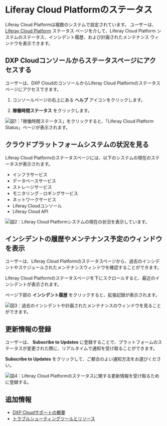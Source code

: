 # Liferay Cloud Platformのステータス

Liferay Cloud Platformは複数のシステムで設定されています。 ユーザーは、 [Liferay Cloud Platform](https://status.liferay.cloud/) ステータス ページを介して、Liferay Cloud Platform システムのステータス、インシデント履歴、および計画されたメンテナンス ウィンドウを表示できます。

## DXP Cloudコンソールからステータスページにアクセスする

ユーザーは、DXP CloudのコンソールからLiferay Cloud Platformのステータスページにアクセスできます。

1. コンソールページの右上にある **ヘルプ** アイコンをクリックします。

1. **稼働時間ステータス** をクリックします。

![図1：「稼働時間ステータス」をクリックすると、「Liferay Cloud Platform Status」ページが表示されます。](./liferay-cloud-platform-status/images/01.png)

## クラウドプラットフォームシステムの状況を見る

Liferay Cloud Platformのステータスページには、以下のシステムの現在のステータスが表示されます。

* インフラサービス
* データベースサービス
* ストレージサービス
* モニタリング・ロギングサービス
* ネットワークサービス
* Liferay Cloudコンソール
* Liferay Cloud API

![図2：Liferay Cloud Platformシステムの現在の状況を表示しています。](./liferay-cloud-platform-status/images/02.png)

## インシデントの履歴やメンテナンス予定のウィンドウを表示

ユーザーは、Liferay Cloud Platformのステータスページから、過去のインシデントやスケジュールされたメンテナンスウィンドウを確認することができます。

Liferay Cloud Platformのステータスページを下にスクロールすると、最近のインシデントが表示されます。

ページ下部の **インシデント履歴** をクリックすると、拡張記録が表示されます。

![図3：過去のインシデントや計画されたメンテナンスのウィンドウを見ることができます。](./liferay-cloud-platform-status/images/03.png)

## 更新情報の登録

ユーザーは、 **Subscribe to Updates** に登録することで、プラットフォームのステータスが変更された際に、リアルタイムで通知を受け取ることができます。

**Subscribe to Updates** をクリックして、ご都合のよい通知方法をお選びください。

![図4：Liferay Cloud Platformのステータスに関する更新情報を受け取るために登録する。](./liferay-cloud-platform-status/images/04.png)

## 追加情報

* [DXP Cloudサポートの概要](https://help.liferay.com/hc/articles/360030208451-DXP-Cloud-Support-Overview)
* [トラブルシューティングツールとリソース](./troubleshooting-tools-and-resources.md)
